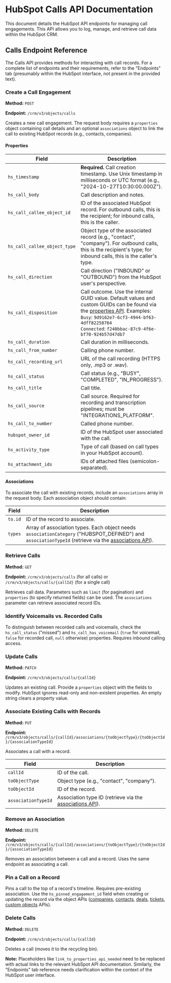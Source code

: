 # HubSpot Calls API Documentation

This document details the HubSpot API endpoints for managing call engagements.  This API allows you to log, manage, and retrieve call data within the HubSpot CRM.

## Calls Endpoint Reference

The Calls API provides methods for interacting with call records.  For a complete list of endpoints and their requirements, refer to the "Endpoints" tab (presumably within the HubSpot interface, not present in the provided text).

### Create a Call Engagement

**Method:** `POST`

**Endpoint:** `/crm/v3/objects/calls`

Creates a new call engagement. The request body requires a `properties` object containing call details and an optional `associations` object to link the call to existing HubSpot records (e.g., contacts, companies).

#### Properties

| Field                     | Description                                                                                                                                                                                             |
|--------------------------|----------------------------------------------------------------------------------------------------------------------------------------------------------------------------------------------------------|
| `hs_timestamp`           | **Required.** Call creation timestamp. Use Unix timestamp in milliseconds or UTC format (e.g., "2024-10-27T10:30:00.000Z").                                                                               |
| `hs_call_body`           | Call description and notes.                                                                                                                                                                            |
| `hs_call_callee_object_id` | ID of the associated HubSpot record. For outbound calls, this is the recipient; for inbound calls, this is the caller.                                                                                  |
| `hs_call_callee_object_type` | Object type of the associated record (e.g., "contact", "company"). For outbound calls, this is the recipient's type; for inbound calls, this is the caller's type.                                           |
| `hs_call_direction`       | Call direction ("INBOUND" or "OUTBOUND") from the HubSpot user's perspective.                                                                                                                      |
| `hs_call_disposition`     | Call outcome. Use the internal GUID value. Default values and custom GUIDs can be found via the [properties API](link_to_properties_api_needed).  Examples: <br> `Busy`: `9d9162e7-6cf3-4944-bf63-4dff82258764` <br> `Connected`: `f240bbac-87c9-4f6e-bf70-924b57d47db7` |
| `hs_call_duration`        | Call duration in milliseconds.                                                                                                                                                                           |
| `hs_call_from_number`     | Calling phone number.                                                                                                                                                                                |
| `hs_call_recording_url`   | URL of the call recording (HTTPS only, .mp3 or .wav).                                                                                                                                               |
| `hs_call_status`          | Call status (e.g., "BUSY", "COMPLETED", "IN_PROGRESS").                                                                                                                                                  |
| `hs_call_title`           | Call title.                                                                                                                                                                                          |
| `hs_call_source`          | Call source.  Required for recording and transcription pipelines; must be "INTEGRATIONS_PLATFORM".                                                                                             |
| `hs_call_to_number`       | Called phone number.                                                                                                                                                                                |
| `hubspot_owner_id`        | ID of the HubSpot user associated with the call.                                                                                                                                                        |
| `hs_activity_type`        | Type of call (based on call types in your HubSpot account).                                                                                                                                            |
| `hs_attachment_ids`       | IDs of attached files (semicolon-separated).                                                                                                                                                           |


#### Associations

To associate the call with existing records, include an `associations` array in the request body. Each association object should contain:

| Field       | Description                                                                          |
|-------------|--------------------------------------------------------------------------------------|
| `to.id`     | ID of the record to associate.                                                      |
| `types`     | Array of association types. Each object needs `associationCategory` ("HUBSPOT_DEFINED") and `associationTypeId` (retrieve via the [associations API](link_to_associations_api_needed)). |


### Retrieve Calls

**Method:** `GET`

**Endpoint:** `/crm/v3/objects/calls` (for all calls) or `/crm/v3/objects/calls/{callId}` (for a single call)

Retrieves call data.  Parameters such as `limit` (for pagination) and `properties` (to specify returned fields) can be used.  The `associations` parameter can retrieve associated record IDs.

### Identify Voicemails vs. Recorded Calls

To distinguish between recorded calls and voicemails, check the `hs_call_status` ("missed") and `hs_call_has_voicemail` (`true` for voicemail, `false` for recorded call, `null` otherwise) properties.  Requires inbound calling access.


### Update Calls

**Method:** `PATCH`

**Endpoint:** `/crm/v3/objects/calls/{callId}`

Updates an existing call.  Provide a `properties` object with the fields to modify. HubSpot ignores read-only and non-existent properties.  An empty string clears a property value.

### Associate Existing Calls with Records

**Method:** `PUT`

**Endpoint:** `/crm/v3/objects/calls/{callId}/associations/{toObjectType}/{toObjectId}/{associationTypeId}`

Associates a call with a record.

| Field           | Description                                                                    |
|-----------------|--------------------------------------------------------------------------------|
| `callId`         | ID of the call.                                                                 |
| `toObjectType`   | Object type (e.g., "contact", "company").                                          |
| `toObjectId`     | ID of the record.                                                               |
| `associationTypeId` | Association type ID (retrieve via the [associations API](link_to_associations_api_needed)). |

### Remove an Association

**Method:** `DELETE`

**Endpoint:** `/crm/v3/objects/calls/{callId}/associations/{toObjectType}/{toObjectId}/{associationTypeId}`

Removes an association between a call and a record. Uses the same endpoint as associating a call.

### Pin a Call on a Record

Pins a call to the top of a record's timeline. Requires pre-existing association. Use the `hs_pinned_engagement_id` field when creating or updating the record via the object APIs ([companies](link_to_companies_api_needed), [contacts](link_to_contacts_api_needed), [deals](link_to_deals_api_needed), [tickets](link_to_tickets_api_needed), [custom objects](link_to_custom_objects_api_needed) APIs).


### Delete Calls

**Method:** `DELETE`

**Endpoint:** `/crm/v3/objects/calls/{callId}`

Deletes a call (moves it to the recycling bin).


**Note:**  Placeholders like `link_to_properties_api_needed` need to be replaced with actual links to the relevant HubSpot API documentation.  Similarly, the "Endpoints" tab reference needs clarification within the context of the HubSpot user interface.
